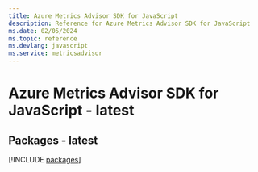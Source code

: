 ```yaml
---
title: Azure Metrics Advisor SDK for JavaScript
description: Reference for Azure Metrics Advisor SDK for JavaScript
ms.date: 02/05/2024
ms.topic: reference
ms.devlang: javascript
ms.service: metricsadvisor
---
```

# Azure Metrics Advisor SDK for JavaScript - latest
## Packages - latest
[!INCLUDE [packages](metrics-advisor-index.md)]